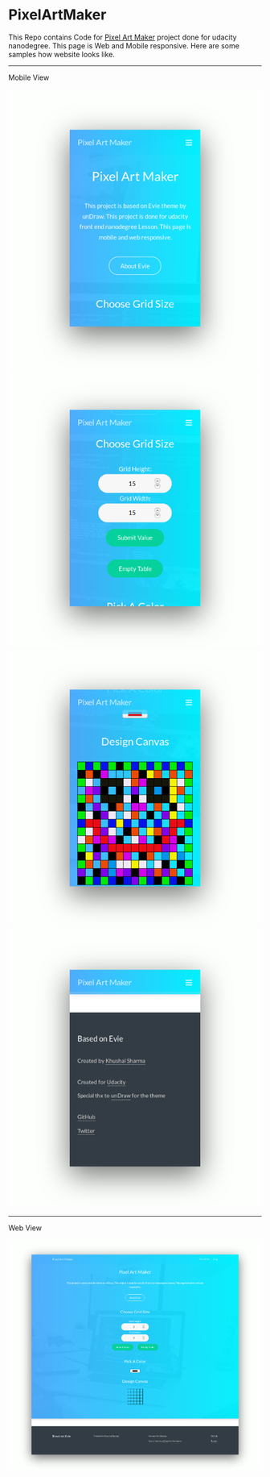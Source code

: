 # PixelArtMaker
This Repo contains Code for [Pixel Art Maker](http://logan1x.me/PixelArtMaker/) project done for udacity nanodegree.
This page is Web and Mobile responsive.
Here are some samples how website looks like.

---

Mobile View
<center>
        <img src="images/pam_mobile1.png">
        <img src="images/pam_mobile2.png">
        <img src="images/pam_mobile4.png">
        <img src="images/pam_mobile5.png">
</center>

---

Web View

<center><img src="images/pam_web.png"></center>